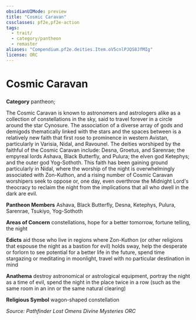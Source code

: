 ```yaml
---
obsidianUIMode: preview
title: "Cosmic Caravan"
cssclasses: pf2e,pf2e-action
tags:
  - trait/
  - category/pantheon
  - remaster
aliases: "Compendium.pf2e.deities.Item.oV5cnlPJQS8JfMIg"
license: ORC
---
```

# Cosmic Caravan

### 

**Category** pantheon; 




The Cosmic Caravan is known to astronomers and astrologers alike as a collection of constellations in the sky, said to travel forever in a circle around the star Cynosure. The association of a diverse array of gods and demigods thematically linked with the stars and the spaces between is a relatively new faith that first rose to prominence in western Avistan, particularly in Varisia, Nidal, and Ravounel. The deities worshiped by the faithful of the Cosmic Caravan include: Desna, Groetus, and Sarenrae; the empyreal lords Ashava, Black Butterfly, and Pulura; the elven god Ketephys; and the outer god Yog-Sothoth. This faith has been gaining ground particularly in Nidal, where the worship of the night is overwhelmingly associated with Zon-Kuthon, and a rising number of Cosmic Caravan worshipers seek to oppose or, one day, even overthrow the Midnight Lord's theocracy to reclaim the night from the implications that all who dwell in the dark are evil.

**Pantheon Members** Ashava, Black Butterfly, Desna, Ketephys, Pulura, Sarenrae, Tsukiyo, Yog-Sothoth

**Areas of Concern** constellations, hope for a better tomorrow, fortune telling, the night

**Edicts** aid those who live in regions where Zon-Kuthon (or other religions that espouse the night as a bastion for evil) holds sway, help the desperate or forlorn to see potential for a better life in the future, spend time stargazing or meditating in moonlight, travel with no particular destination in mind

**Anathema** destroy astronomical or astrological equipment, portray the night as a time of evil, spend the night in the place twice in a row (such as the same room in an inn or the same natural clearing)

**Religious Symbol** wagon-shaped constellation

*Source: Pathfinder Lost Omens Divine Mysteries*
*ORC*